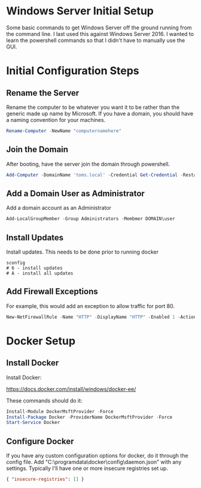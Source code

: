# Windows Server Initial Setup

Some basic commands to get Windows Server off the ground running from the command line.  I last used this against Windows Server 2016.  I wanted to learn the powershell commands so that I didn't have to manually use the GUI.

# Initial Configuration Steps

## Rename the Server
Rename the computer to be whatever you want it to be rather than the generic made up name by Microsoft.  If you have a domain, you should have a naming convention for your machines.

```powershell
Rename-Computer -NewName "computernamehere"
```


## Join the Domain
After booting, have the server join the domain through powershell.

```powershell
Add-Computer -DomainName 'toms.local' -Credential Get-Credential -Restart
```


## Add a Domain User as Administrator
Add a domain account as an Administrator
```powershell
Add-LocalGroupMember -Group Administrators -Membmer DOMAIN\user
```


## Install Updates
Install updates.  This needs to be done prior to running docker
```powsershell
sconfig  
# 6 - install updates
# A - install all updates
```

## Add Firewall Exceptions

For example, this would add an exception to allow traffic for port 80.
```powershell
New-NetFirewallRule -Name "HTTP" -DisplayName "HTTP" -Enabled 1 -Action Allow -LocalPort 80 -Protocol TCP
```

# Docker Setup

## Install Docker
Install Docker:

https://docs.docker.com/install/windows/docker-ee/

These commands should do it:

```powershell
Install-Module DockerMsftProvider -Force
Install-Package Docker -ProviderName DockerMsftProvider -Force
Start-Service Docker
```

## Configure Docker
If you have any custom configuration options for docker, do it through the config file. Add "C:\programdata\docker\config\daemon.json" with any settings. Typically I'll have one or more insecure registries set up.
```json
{ "insecure-registries": [] }
```
